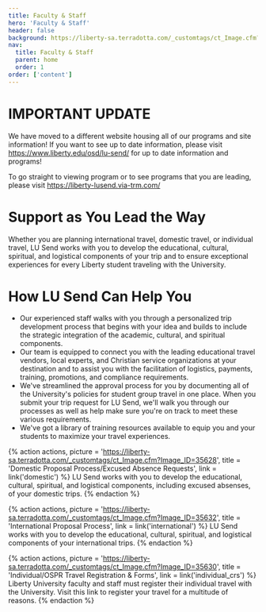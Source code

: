 ```yaml
---
title: Faculty & Staff 
hero: 'Faculty & Staff'
header: false
background: https://liberty-sa.terradotta.com/_customtags/ct_Image.cfm?Image_ID=35627
nav:
  title: Faculty & Staff 
  parent: home
  order: 1
order: ['content']
---
```


# IMPORTANT UPDATE

We have moved to a different website housing all of our programs and site information! If you want to see up to date information, please visit https://www.liberty.edu/osd/lu-send/ for up to date information and programs!

To go straight to viewing program or to see programs that you are leading, please visit https://liberty-lusend.via-trm.com/

# Support as You Lead the Way

Whether you are planning international travel, domestic travel, or individual travel, LU Send works with you to develop the educational, cultural, spiritual, and logistical components of your trip and to ensure exceptional experiences for every Liberty student traveling with the University.

# How LU Send Can Help You

- Our experienced staff walks with you through a personalized trip development process that begins with your idea and builds to include the strategic integration of the academic, cultural, and spiritual components.
- Our team is equipped to connect you with the leading educational travel vendors, local experts, and Christian service organizations at your destination and to assist you with the facilitation of logistics, payments, training, promotions, and compliance requirements.
- We've streamlined the approval process for you by documenting all of the University's policies for student group travel in one place. When you submit your trip request for LU Send, we'll walk you through our processes as well as help make sure you're on track to meet these various requirements.
- We've got a library of training resources available to equip you and your students to maximize your travel experiences.

{% action actions,
  picture = 'https://liberty-sa.terradotta.com/_customtags/ct_Image.cfm?Image_ID=35628',
  title = 'Domestic Proposal Process/Excused Absence Requests',
  link = link('domestic')
%}
LU Send works with you to develop the educational, cultural, spiritual, and logistical components, including excused absenses, of your domestic trips.
{% endaction %}

{% action actions,
  picture = 'https://liberty-sa.terradotta.com/_customtags/ct_Image.cfm?Image_ID=35632',
  title = 'Inter&shy;national Proposal Process',
  link = link('international')
%}
LU Send works with you to develop the educational, cultural, spiritual, and logistical components of your international trips.
{% endaction %}

{% action actions,
  picture = 'https://liberty-sa.terradotta.com/_customtags/ct_Image.cfm?Image_ID=35630',
  title = 'Individual/OSPR Travel Registration & Forms',
  link = link('individual_crs')
%}
Liberty University faculty and staff must register their individual travel with the University. Visit this link to register your travel for a multitude of reasons.
{% endaction %}
